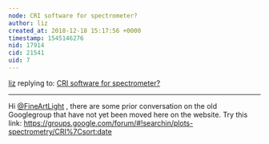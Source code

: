 ```yaml
---
node: CRI software for spectrometer?
author: liz
created_at: 2018-12-18 15:17:56 +0000
timestamp: 1545146276
nid: 17914
cid: 21541
uid: 7
---
```




[liz](../profile/liz) replying to: [CRI software for spectrometer?](../notes/FineArtLight/12-16-2018/cri-software-for-spectrometer)

----
 Hi [@FineArtLight](/profile/FineArtLight) , there are some prior conversation on the old Googlegroup that have not yet been moved here on the website. Try this link: https://groups.google.com/forum/#!searchin/plots-spectrometry/CRI%7Csort:date